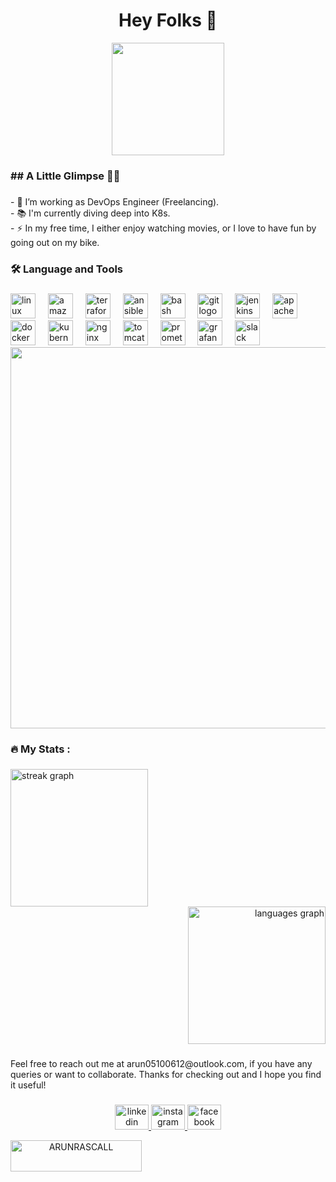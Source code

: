 

###

<h1 align="center">Hey Folks 👋 </h1>

<div align="center">
  <img height="180" src="https://d2gbo5uoddvg5.cloudfront.net/images/devops.gif"  />
</div>


###

<h3 align="left">## A Little Glimpse  👩‍💻 </h3>




###

<p align="left">- 🔭 I’m working as DevOps Engineer (Freelancing).<br>- 📚 I'm currently diving deep into K8s.<br>- ⚡ In my free time, I either enjoy watching movies, or I love to have fun by going out on my bike.</p>

###

<h3 align="left">🛠 Language and Tools</h3>

###

<div align="left">
  <img src="https://cdn.simpleicons.org/linux/FCC624" height="40" alt="linux logo"  />
  <img width="12" />
  <img src="https://cdn.simpleicons.org/amazonaws/232F3E" height="40" alt="amazonwebservices logo"  />
  <img width="12" />
  <img src="https://cdn.simpleicons.org/terraform/7B42BC" height="40" alt="terraform logo"  />
  <img width="12" />
  <img src="https://cdn.jsdelivr.net/gh/devicons/devicon/icons/ansible/ansible-original.svg" height="40" alt="ansible logo"  />
  <img width="12" />
  <img src="https://skillicons.dev/icons?i=bash" height="40" alt="bash logo"  />
  <img width="12" />
  <img src="https://cdn.simpleicons.org/git/F05032" height="40" alt="git logo"  />
  <img width="12" />
  <img src="https://skillicons.dev/icons?i=jenkins" height="40" alt="jenkins logo"  />
  <img width="12" />
  <img src="https://cdn.simpleicons.org/apachemaven/C71A36" height="40" alt="apachemaven logo"  />
  <img width="12" />
  <img src="https://cdn.jsdelivr.net/gh/devicons/devicon/icons/docker/docker-plain-wordmark.svg" height="40" alt="docker logo"  />
  <img width="12" />
  <img src="https://cdn.jsdelivr.net/gh/devicons/devicon/icons/kubernetes/kubernetes-plain.svg" height="40" alt="kubernetes logo"  />
  <img width="12" />
  <img src="https://cdn.jsdelivr.net/gh/devicons/devicon/icons/nginx/nginx-original.svg" height="40" alt="nginx logo"  />
  <img width="12" />
  <img src="https://cdn.simpleicons.org/apachetomcat/F8DC75" height="40" alt="tomcat logo"  />
  <img width="12" />
  <img src="https://skillicons.dev/icons?i=prometheus" height="40" alt="prometheus logo"  />
  <img width="12" />
  <img src="https://cdn.simpleicons.org/grafana/F46800" height="40" alt="grafana logo"  />
  <img width="12" />
  <img src="https://cdn.jsdelivr.net/gh/devicons/devicon/icons/slack/slack-original.svg" height="40" alt="slack logo"  />

  
</div>

<div align="center">
  <img height="610" src="https://external-content.duckduckgo.com/iu/?u=https%3A%2F%2Fmedia.tenor.com%2F-UygBh3nnfEAAAAC%2Fcoding.gif&f=1&nofb=1&ipt=e8643c16a05b907ebfe19d5050b00e9ee59d96185d4394c1deb24c962cc198f1&ipo=images"  />
</div>

###


###
<h3 align="left">🔥   My Stats :</h3>

###

<div align="left">
  <img src="https://streak-stats.demolab.com?user=maurodesouza&locale=en&mode=daily&theme=dark&hide_border=false&border_radius=5&order=3" height="220" alt="streak graph"  />
<div align="right">
  <img src="https://github-readme-stats.vercel.app/api/top-langs?username=ARUNKUMAAR-R&locale=en&hide_title=false&layout=compact&card_width=342&langs_count=5&theme=dracula&hide_border=false" height="220" alt="languages graph"  />
</div>

###

###

<p align="left">Feel free to reach out me at arun05100612@outlook.com, if you have any queries or want to collaborate. Thanks for checking out and I hope you find it useful!</p>


###

###

<div align="center">
  <a href="https://www.linkedin.com/in/arun-kumaar-30b888234/" target="_blank">
    <img src="https://raw.githubusercontent.com/maurodesouza/profile-readme-generator/master/src/assets/icons/social/linkedin/default.svg" width="54" height="40" alt="linkedin logo"  />
  </a>
  <a href="https://www.instagram.com/alba.tr.oz/" target="_blank">
    <img src="https://raw.githubusercontent.com/maurodesouza/profile-readme-generator/master/src/assets/icons/social/instagram/default.svg" width="54" height="40" alt="instagram logo"  />
  </a>
  <a href="https://www.facebook.com/arunrascall/" target="_blank">
    <img src="https://raw.githubusercontent.com/maurodesouza/profile-readme-generator/master/src/assets/icons/social/facebook/default.svg" width="54" height="40" alt="facebook logo"  />
    <p><a href="https://www.buymeacoffee.com/ARUNRASCALL"> <img align="left" src="https://cdn.buymeacoffee.com/buttons/v2/default-yellow.png" height="50" width="210" alt="ARUNRASCALL" /></a></p><br><br>
  </a>
</div>

###
